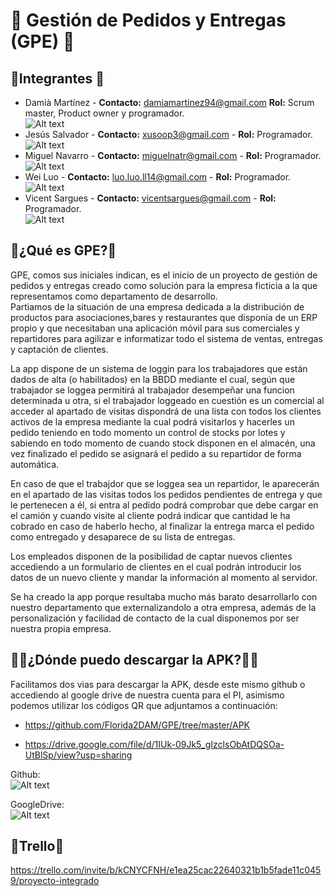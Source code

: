 # 🚚 Gestión de Pedidos y Entregas (GPE) 🚚
## 👥Integrantes 👥

* Damià Martínez  -  **Contacto:** damiamartinez94@gmail.com
  **Rol:** Scrum master, Product owner y programador.  
  ![Alt text](https://i.ibb.co/Q8HKzxv/Image.png)
* Jesús Salvador - **Contacto:** xusoop3@gmail.com - **Rol:** Programador.  
  ![Alt text](https://i.ibb.co/VCMMKmr/image.png)
* Miguel Navarro - **Contacto:** miguelnatr@gmail.com - **Rol:** Programador.    
  ![Alt text](https://i.ibb.co/ZVMwj5W/image.png)  
* Wei Luo - **Contacto:** luo.luo.ll14@gmail.com - **Rol:** Programador.    
  ![Alt text](https://i.ibb.co/9wm9VZW/Image.png)
* Vicent Sargues - **Contacto:** vicentsargues@gmail.com - **Rol:** Programador.    
  ![Alt text](https://i.ibb.co/vdR3CPM/image.png)

## 🙇¿Qué es GPE?🙇

GPE, comos sus iniciales indican, es el inicio de un proyecto de gestión de pedidos y entregas creado como solución para la 
empresa ficticia a la que representamos como departamento de desarrollo.  
Partiamos de la situación de una empresa dedicada a la distribución de productos para asociaciones,bares y restaurantes 
que disponía de un ERP propio y que necesitaban una aplicación móvil para sus comerciales y repartidores para agilizar e
informatizar todo el sistema de ventas, entregas y captación de clientes.

La app dispone de un sistema de loggin para los trabajadores que están dados de alta (o habilitados) en la BBDD mediante el
cual, según que trabajador se loggea permitirá al trabajador desempeñar una funcion determinada u otra, si el trabajador loggeado
en cuestión es un comercial al acceder al apartado de visitas dispondrá de una lista con todos los clientes activos de la empresa
mediante la cual podrá visitarlos y hacerles un pedido teniendo en todo momento un control de stocks por lotes y sabiendo
en todo momento de cuando stock disponen en el almacén, una vez finalizado el pedido se asignará el pedido a su repartidor
de forma automática.

En caso de que el trabajdor que se loggea sea un repartidor, le aparecerán en el apartado de las visitas todos los pedidos
pendientes de entrega y que le pertenecen a él, si entra al pedido podrá comprobar que debe cargar en el camión y cuando visite
al cliente podrá indicar que cantidad le ha cobrado en caso de haberlo hecho, al finalizar la entrega marca el pedido como 
entregado y desaparece de su lista de entregas.

Los empleados disponen de la posibilidad de captar nuevos clientes accediendo a un formulario de clientes en el cual
podrán introducir los datos de un nuevo cliente y mandar la información al momento al servidor.

Se ha creado la app porque resultaba mucho más barato desarrollarlo con nuestro departamento que externalizandolo a otra
empresa, además de la personalización y facilidad de contacto de la cual disponemos por ser nuestra propia empresa.

## 🤷‍♂️¿Dónde puedo descargar la APK?🤷‍♂️

Facilitamos dos vias para descargar la APK, desde este mismo github o accediendo al google drive de nuestra cuenta para el 
PI, asimismo podemos utilizar los códigos QR que adjuntamos a continuación:

- https://github.com/Florida2DAM/GPE/tree/master/APK  

- https://drive.google.com/file/d/1IUk-09Jk5_gIzclsObAtDQSOa-UtBlSp/view?usp=sharing

Github:  
![Alt text](https://i.ibb.co/rc5JXTF/Apk-Github-QR.png)

GoogleDrive:  
![Alt text](https://i.ibb.co/88tXTdp/Apk-Google-Drive-QR.png)

## 📝Trello📝

https://trello.com/invite/b/kCNYCFNH/e1ea25cac22640321b1b5fade11c0459/proyecto-integrado
